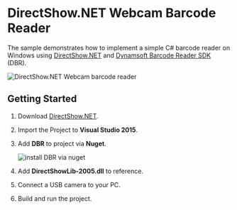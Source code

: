 # DirectShow.NET Webcam Barcode Reader

The sample demonstrates how to implement a simple C# barcode reader on Windows using [DirectShow.NET][1] and [Dynamsoft Barcode Reader SDK][2] (DBR).

![DirectShow.NET Webcam barcode reader](http://www.codepool.biz/wp-content/uploads/2016/09/directshow.PNG)

## Getting Started
1. Download [DirectShow.NET][3].
2. Import the Project to **Visual Studio 2015**.
3. Add **DBR** to project via **Nuget**.

    ![install DBR via nuget](http://www.codepool.biz/wp-content/uploads/2016/09/nuget-install-dbr.PNG)
4. Add **DirectShowLib-2005.dll** to reference.
5. Connect a USB camera to your PC.
6. Build and run the project.

[1]:http://directshownet.sourceforge.net/index.html
[2]:http://www.dynamsoft.com/Products/Dynamic-Barcode-Reader.aspx
[3]:https://sourceforge.net/projects/directshownet/files/
